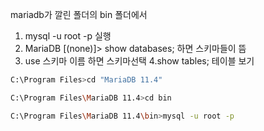 mariadb가 깔린 폴더의 bin 폴더에서
1. mysql -u root -p 실행
2. MariaDB [(none)]> show databases; 하면 스키마들이 뜸
3. use 스키마 이름 하면 
스키마선택
4.show tables; 테이블 보기





``` bash
C:\Program Files>cd "MariaDB 11.4"

C:\Program Files\MariaDB 11.4>cd bin

C:\Program Files\MariaDB 11.4\bin>mysql -u root -p
```